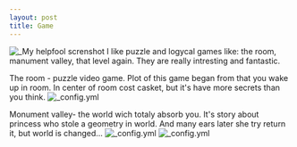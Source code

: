 ```yaml
---
layout: post
title: Game
---
```

![_My helpfool screnshot](http://uniquehow.com/wp-content/uploads/2015/10/ab2.jpg)
I like puzzle and logycal games like: the room, manument valley, that level again. They are really intresting and fantastic. 

The room - puzzle video game. Plot of this game began from that you wake up in room. In center of room cost casket, but it's have more secrets than you think.
![_config.yml](http://pro-tablets.com/all-images/smart/6-igru-april/3.jpg)

Monument valley- the world wich totaly absorb you. It's story about princess who stole a geometry in world. And many ears later she try return it, but world is changed...
![_config.yml](https://i.ytimg.com/vi/wC1jHHF_Wjo/maxresdefault.jpg)
![_config.yml](http://www.monumentvalleygame.com/img/screenshot3.jpg)

